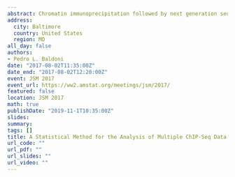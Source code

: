 ```yaml
---
abstract: Chromatin immunoprecipitation followed by next generation sequencing (ChIP-seq) is an experimental technique to detect regions of protein-DNA interaction in the genome, such a transcription factor binding sites or regions containing histone modifications ("enrichment regions"). A common goal of the analysis of ChIP-seq data is to identify genomic loci enriched for sequencing reads pertaining to DNA bound to the factor of interest. Given the reduction of massive parallel sequencing costs over time, novel methods to detect consensus regions of enrichment across multiple samples or differential enrichment between groups of samples are of interest. We develop a statistical method and software to simultaneously analyze multiple histone modification ChIP-seq datasets through a class of efficient Mixed Hidden Markov Models (MHMM) to call consensus broad regions region of enrichment found across samples. This novel methodology will provide a tool able to compare data from different experiments in a single framework by considering subject and population-specific variation in a single model. Simulation studies and real data results will be presented.
address:
  city: Baltimore
  country: United States
  region: MD
all_day: false
authors:
- Pedro L. Baldoni
date: "2017-08-02T11:35:00Z"
date_end: "2017-08-02T12:20:00Z"
event: JSM 2017
event_url: https://ww2.amstat.org/meetings/jsm/2017/
featured: false
location: JSM 2017
math: true
publishDate: "2019-11-1T10:35:00Z"
slides: 
summary: 
tags: []
title: A Statistical Method for the Analysis of Multiple ChIP-Seq Data Sets
url_code: ""
url_pdf: ""
url_slides: ""
url_video: ""
---
```



